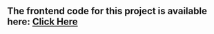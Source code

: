## The frontend code for this project is available here: <a href="https://github.com/sujal7/final-project-frontend">Click Here</a>
